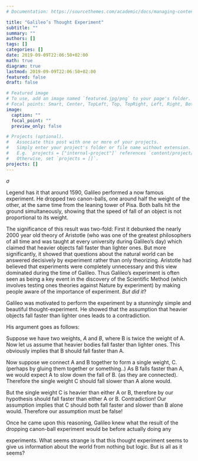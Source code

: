 ```yaml
---
# Documentation: https://sourcethemes.com/academic/docs/managing-content/

title: "Galileo’s Thought Experiment"
subtitle: ""
summary: ""
authors: []
tags: []
categories: []
date: 2019-09-09T22:06:50+02:00
math: true
diagram: true
lastmod: 2019-09-09T22:06:50+02:00
featured: false
draft: false

# Featured image
# To use, add an image named `featured.jpg/png` to your page's folder.
# Focal points: Smart, Center, TopLeft, Top, TopRight, Left, Right, BottomLeft, Bottom, BottomRight.
image:
  caption: ""
  focal_point: ""
  preview_only: false

# Projects (optional).
#   Associate this post with one or more of your projects.
#   Simply enter your project's folder or file name without extension.
#   E.g. `projects = ["internal-project"]` references `content/project/deep-learning/index.md`.
#   Otherwise, set `projects = []`.
projects: []
---
```


$\sigma$

Legend has it that around 1590, Galileo performed a now famous experiment. He dropped two canon-balls, one around half the weight of the other, at the same time from the leaning tower of Pisa. Both balls hit the ground simultaneously, showing that the speed of fall of an object is not proportional to its weight.

The significance of this result was two-fold: First it debunked the nearly 2000 year old theory of Aristotle (who was one of the greatest philosophers of all time and was taught at every university during Galileo’s day) which claimed that heavier objects fall faster than lighter ones. But more significantly, it showed that questions about the natural world can be answered decisively by experiment rather than only theorizing. Aristotle had believed that experiments were completely unnecessary and this view dominated during the time of Galileo. Thus Galileo’s experiment is often seen as being a key event in the discovery of the Scientific Method (which involves testing ones theories against Nature by experiment) by making people aware of the importance of experiment. *But did it*?

Galileo was motivated to perform the experiment by a stunningly simple and beautiful thought-experiment. He showed that the assumption that heavier objects fall faster than lighter ones leads to a contradiction.
 
His argument goes as follows:

Suppose we have two weights, $A$ and $B$, where B is twice the weight of A. Now let us assume that heavier bodies fall faster than lighter ones. This obviously implies that B should fall faster than A.

Now suppose we connect A and B together to form a single weight, C. (perhaps by gluing them together or something..) As B falls faster than A, we would expect A to slow down the fall of B. (as they are connected). Therefore the single weight C should fall slower than A alone would.

But the single weight C is heavier than either A or B, therefore by our hypothesis should fall faster than either A or B. Contradiction! Our assumption implies that C should both fall faster and slower than B alone would. Therefore our assumption must be false!  

Once he came upon this reasoning,  Galileo knew what the result of the dropping canon-ball experiment would be before actually doing any

experiments. What seems strange is that  this thought experiment seems to give us information about the world from nothing but logic. But is all as it seems?